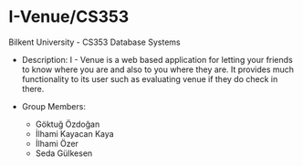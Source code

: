 # I-Venue/CS353
Bilkent University - CS353 Database Systems

- Description:
I - Venue is a web based application for letting your friends to know where you are and also to you where they are. It provides much functionality to its user such as evaluating venue if they do check in there.

- Group Members:
	- Göktuğ Özdoğan
	- İlhami Kayacan Kaya
	- İlhami Özer
	- Seda Gülkesen
